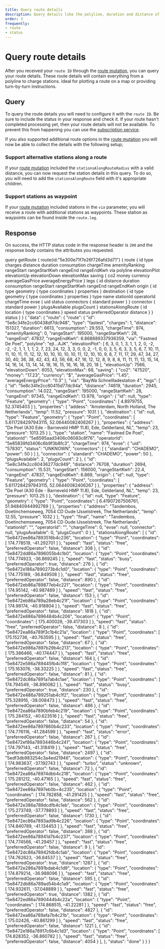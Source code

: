 ```yaml
---
title: Query route details
description: Query details like the polyline, duration and distance of route 
order: 3
frequently: 
- route
- status
---
```


# Query route details
After you received your `route ID` through the [route mutation](), you can query your route details. These route details will contain everything from a polyline to charge stations. Ideal for plotting a route on a map or providing turn-by-turn instructions.

## Query
To query the route details you will need to configure it with the `route ID`. Be sure to include the status in your response and check it. If your route hasn't completed processing yet, then your route details will not be available. To prevent this from happening you can use the [subscription service]().

If you also supported additional route options in the [route mutation]() you will now be able to collect the details with the following setup;

### Support alternative stations along a route
If your [route mutation]() included the `stationsAlongRouteRadius` with a valid distance, you can now request the station details in this query. To do so, you will need to add the `stationsAlongRoute` field with it's appropriate children.

### Support stations as waypoint
If your [route mutation]() included stations in the `via` parameter, you will receive a route with additional stations as waypoints. These station as waypoints can be found inside the `route.leg`.

<schema name="route" :frequent="frequently"></schema>

## Response
On success, the HTTP status code in the response header is `200` and the response body contains the attributes you requested.

<playground url="https://playground.chargetrip.com/page=getRoute">
<code-block lang="graphql" query="route">					
query getRoute {
  route(id:"5e300e71f7e26f726afd3d71") {
    route {
      id
      type
      charges
      distance
      duration
      consumption
      chargeTime
      amenityRanking
      rangeStart
      rangeStartKwh
      rangeEnd
      rangeEndKwh
      via
      polyline
      elevationPlot
      elevationUp
      elevationDown
      elevationMax
      saving {
        co2
        money
        currency
        averageGasPrice
        averageEnergyPrice
      }
      legs {
        id
        distance
        duration
        consumption
        rangeStart
        rangeStartKwh
        rangeEnd
        rangeEndKwh
        origin {
          id
          type
          geometry {
            type
            coordinates
          }
          properties
        }
        destination {
          id
          type
          geometry {
            type
            coordinates
          }
          properties
        }
        type
        name
        stationId
        operatorId
        chargeTime
        evse {
          uid
          status
          connectors {
            standard
            power
          }
        }
        connector {
          standard
          power
        }
        plugsAvailable
        plugsCount
      }
      stationsAlongRoute {
        id
        location {
          type
          coordinates
        }
        speed
        status
        preferredOperator
        distance
      }
    }
    status
  }
}
</code-block>
<code-block lang="json">
{
  "data": {
    "route": {
      "route": {
        "id": "5e8c34fe2cc60438df7dc948",
        "type": "fastest",
        "charges": 1,
        "distance": 151327,
        "duration": 6613,
        "consumption": 29.553,
        "chargeTime": 974,
        "amenityRanking": 0,
        "rangeStart": 195000,
        "rangeStartKwh": 28,
        "rangeEnd": 47837,
        "rangeEndKwh": 6.868889337936359,
        "via": "Fastned De Poel",
        "polyline": "ejt...AJK",
        "elevationPlot": [
          6,
          3,
          0,
          1,
          3,
          1,
          1,
          2,
          0,
          -2,
          -2,
          -2,
          1,
          1,
          1,
          1,
          2,
          7,
          23,
          24,
          12,
          3,
          3,
          0,
          0,
          2,
          -1,
          0,
          0,
          3,
          5,
          6,
          3,
          3,
          5,
          6,
          7,
          10,
          11,
          11,
          10,
          11,
          11,
          12,
          12,
          10,
          10,
          10,
          10,
          10,
          11,
          12,
          10,
          10,
          9,
          8,
          7,
          11,
          17,
          29,
          47,
          34,
          27,
          30,
          40,
          36,
          38,
          42,
          43,
          43,
          56,
          68,
          47,
          16,
          12,
          12,
          8,
          9,
          8,
          8,
          11,
          11,
          11,
          13,
          15,
          14,
          14,
          16,
          14,
          13,
          14,
          14,
          18,
          16,
          15,
          16,
          16,
          18,
          20,
          18
        ],
        "elevationUp": 7566,
        "elevationDown": 6053,
        "elevationMax": 68,
        "saving": {
          "co2": "47520",
          "money": "17.23",
          "currency": "$",
          "averageGasPrice": "1.45",
          "averageEnergyPrice": "0.3"
        },
        "via": "BayWa Schnellladestation 4",
        "legs": [
          {
            "id": "5e8c34fe2cc60415d77dc94a",
            "distance": 74619,
            "duration": 2945,
            "consumption": 14.022,
            "rangeStart": 195000,
            "rangeStartKwh": 28,
            "rangeEnd": 97345,
            "rangeEndKwh": 13.978,
            "origin": {
              "id": null,
              "type": "Feature",
              "geometry": {
                "type": "Point",
                "coordinates": [
                  4.8979755,
                  52.3745403
                ]
              },
              "properties": {
                "addess": "Amsterdam, North Holland, The Netherlands",
                "temp": 11.52,
                "pressure": 1031
              }
            },
            "destination": {
              "id": null,
              "type": "Feature",
              "geometry": {
                "type": "Point",
                "coordinates": [
                  5.6117284297943115,
                  52.06440082406267
                ]
              },
              "properties": {
                "address": "De Poel (A30 Ede - Barneveld HMP 11.8), Ede, Gelderland, NL",
                "temp": 23,
                "pressure": 1013.25
              }
            },
            "type": "station",
            "name": "Fastned De Poel",
            "stationId": "5e8595aad3406c06083c8f76",
            "operatorId": "5e85839fd3406c6b9f3b8fc3",
            "chargeTime": 974,
            "evse": {
              "uid": "57830",
              "status": "UNKNOWN",
              "connectors": [
                {
                  "standard": "CHADEMO",
                  "power": 50
                }
              ]
            },
            "connector": {
              "standard": "CHADEMO",
              "power": 50
            },
            "plugsAvailable": 2,
            "plugsCount": 2
          },
          {
            "id": "5e8c34fe2cc60436277dc949",
            "distance": 76708,
            "duration": 2694,
            "consumption": 15.531,
            "rangeStart": 156000,
            "rangeStartKwh": 22.4,
            "rangeEnd": 47837,
            "rangeEndKwh": 6.869,
            "origin": {
              "id": null,
              "type": "Feature",
              "geometry": {
                "type": "Point",
                "coordinates": [
                  5.6117284297943115,
                  52.06440082406267
                ]
              },
              "properties": {
                "address": "De Poel (A30 Ede - Barneveld HMP 11.8), Ede, Gelderland, NL",
                "temp": 23,
                "pressure": 1013.25
              }
            },
            "destination": {
              "id": null,
              "type": "Feature",
              "geometry": {
                "type": "Point",
                "coordinates": [
                  6.41907267506761,
                  51.94840944992789
                ]
              },
              "properties": {
                "address": "Tandembos, Doetinchemseweg, 7054 CD Oude IJsselstreek, The Netherlands",
                "temp": 12.55,
                "pressure": 1032
              }
            },
            "type": "final",
            "name": "Tandembos, Doetinchemseweg, 7054 CD Oude IJsselstreek, The Netherlands",
            "stationId": "",
            "operatorId": "",
            "chargeTime": 0,
            "evse": null,
            "connector": null,
            "plugsAvailable": 0,
            "plugsCount": 0
          }
        ],
        "stationsAlongRoute": [
          {
            "id": "5e8472ee86a7893516b4c236",
            "location": {
              "type": "Point",
              "coordinates": [
                174.778519,
                -41.292701
              ]
            },
            "speed": "fast",
            "status": "free",
            "preferredOperator": false,
            "distance": 308
          },
          {
            "id": "5e8472dd86a7896055b4c1b0",
            "location": {
              "type": "Point",
              "coordinates": [
                174.774923,
                -36.869245
              ]
            },
            "speed": "fast",
            "status": "busy",
            "preferredOperator": true,
            "distance": 276
          },
          {
            "id": "5e8472e186a7890273b4c1d0",
            "location": {
              "type": "Point",
              "coordinates": [
                174.775189,
                -36.849508
              ]
            },
            "speed": "fast",
            "status": "free",
            "preferredOperator": false,
            "distance": 890
          },
          {
            "id": "5e8472eb86a789877eb4c221",
            "location": {
              "type": "Point",
              "coordinates": [
                174.95142,
                -40.987489
              ]
            },
            "speed": "fast",
            "status": "free",
            "preferredOperator": false,
            "distance": 153
          },
          {
            "id": "5e8472eb86a789a28eb4c21f",
            "location": {
              "type": "Point",
              "coordinates": [
                174.98174,
                -40.918804
              ]
            },
            "speed": "fast",
            "status": "free",
            "preferredOperator": false,
            "distance": 1818
          },
          {
            "id": "5e8472e886a7896484b4c206",
            "location": {
              "type": "Point",
              "coordinates": [
                175.400028,
                -39.417303
              ]
            },
            "speed": "fast",
            "status": "free",
            "preferredOperator": false,
            "distance": 8
          },
          {
            "id": "5e8472ea86a789f3c1b4c21a",
            "location": {
              "type": "Point",
              "coordinates": [
                175.152736,
                -40.763595
              ]
            },
            "speed": "fast",
            "status": "free",
            "preferredOperator": false,
            "distance": 67
          },
          {
            "id": "5e8472e986a7897b29b4c213",
            "location": {
              "type": "Point",
              "coordinates": [
                175.386466,
                -40.174447
              ]
            },
            "speed": "fast",
            "status": "free",
            "preferredOperator": false,
            "distance": 164
          },
          {
            "id": "5e8472e586a789445fb4c1f8",
            "location": {
              "type": "Point",
              "coordinates": [
                175.163076,
                -38.33225
              ]
            },
            "speed": "fast",
            "status": "free",
            "preferredOperator": false,
            "distance": 81
          },
          {
            "id": "5e8472dc86a7891a7ab4c1ae",
            "location": {
              "type": "Point",
              "coordinates": [
                174.794549,
                -36.890082
              ]
            },
            "speed": "fast",
            "status": "busy",
            "preferredOperator": true,
            "distance": 230
          },
          {
            "id": "5e8472e486a789251ab4c1f2",
            "location": {
              "type": "Point",
              "coordinates": [
                175.328916,
                -38.008473
              ]
            },
            "speed": "fast",
            "status": "free",
            "preferredOperator": false,
            "distance": 486
          },
          {
            "id": "5e8472ea86a7890bfeb4c219",
            "location": {
              "type": "Point",
              "coordinates": [
                175.284152,
                -40.623516
              ]
            },
            "speed": "fast",
            "status": "free",
            "preferredOperator": false,
            "distance": 54
          },
          {
            "id": "5e8472ee86a7897860b4c233",
            "location": {
              "type": "Point",
              "coordinates": [
                174.776116,
                -41.284599
              ]
            },
            "speed": "fast",
            "status": "error",
            "preferredOperator": false,
            "distance": 267
          },
          {
            "id": "5e8472ef86a7893446b4c241",
            "location": {
              "type": "Point",
              "coordinates": [
                174.797143,
                -41.318419
              ]
            },
            "speed": "fast",
            "status": "free",
            "preferredOperator": false,
            "distance": 2497
          },
          {
            "id": "5edf3db983254c3a4ed21946",
            "location": {
              "type": "Point",
              "coordinates": [
                174.983637,
                -37.192743
              ]
            },
            "speed": "turbo",
            "status": "unknown",
            "preferredOperator": false,
            "distance": 72
          },
          {
            "id": "5e8472ea86a78974dbb4c218",
            "location": {
              "type": "Point",
              "coordinates": [
                175.281212,
                -40.47165
              ]
            },
            "speed": "fast",
            "status": "free",
            "preferredOperator": false,
            "distance": 462
          },
          {
            "id": "5e8472ee86a7897eb0b=4c235",
            "location": {
              "type": "Point",
              "coordinates": [
                174.782858,
                -41.291425
              ]
            },
            "speed": "fast",
            "status": "free",
            "preferredOperator": false,
            "distance": 562
          },
          {
            "id": "5e8472e386a789dcdfb4c1eb",
            "location": {
              "type": "Point",
              "coordinates": [
                175.273749,
                -37.778893
              ]
            },
            "speed": "fast",
            "status": "free",
            "preferredOperator": false,
            "distance": 1730
          },
          {
            "id": "5e8472ec86a7893ad9b4c226",
            "location": {
              "type": "Point",
              "coordinates": [
                174.840789,
                -41.134453
              ]
            },
            "speed": "fast",
            "status": "free",
            "preferredOperator": false,
            "distance": 388
          },
          {
            "id": "5e8472ee86a78941d7b4c237",
            "location": {
              "type": "Point",
              "coordinates": [
                174.774566,
                -41.29457
              ]
            },
            "speed": "fast",
            "status": "free",
            "preferredOperator": false,
            "distance": 9
          },
          {
            "id": "5e8472dc86a78942fdb4c1ab",
            "location": {
              "type": "Point",
              "coordinates": [
                174.762623,
                -36.84537
              ]
            },
            "speed": "fast",
            "status": "free",
            "preferredOperator": true,
            "distance": 1287
          },
          {
            "id": "5e8472e286a7891bdab4c1d9",
            "location": {
              "type": "Point",
              "coordinates": [
                174.879214,
                -36.988096
              ]
            },
            "speed": "fast",
            "status": "free",
            "preferredOperator": false,
            "distance": 595
          },
          {
            "id": "5e8472db86a789ad54b4c1a9",
            "location": {
              "type": "Point",
              "coordinates": [
                174.932611,
                -37.048889
              ]
            },
            "speed": "fast",
            "status": "free",
            "preferredOperator": true,
            "distance": 1382
          },
          {
            "id": "5e8472ed86a7890444b4c22a",
            "location": {
              "type": "Point",
              "coordinates": [
                174.868515,
                -41.22281
              ]
            },
            "speed": "fast",
            "status": "free",
            "preferredOperator": false,
            "distance": 4827
          },
          {
            "id": "5e8472ea86a789afa7b4c21b",
            "location": {
              "type": "Point",
              "coordinates": [
                175.02426,
                -40.861299
              ]
            },
            "speed": "fast",
            "status": "free",
            "preferredOperator": false,
            "distance": 1221
          },
          {
            "id": "5e8472e186a78917c6b4c1d3",
            "location": {
              "type": "Point",
              "coordinates": [
                174.828352,
                -36.860782
              ]
            },
            "speed": "fast",
            "status": "free",
            "preferredOperator": false,
            "distance": 4054
          }
        ],
      },
      "status": "done"
    }
  }
}
</code-block>
</playground>
